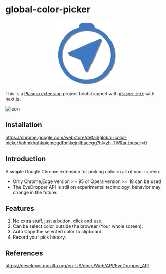 # global-color-picker  

<p align="center">
    <img src="assets/icon512.png" width="200" alt="icon" />  
</p>


This is a [Plasmo extension](https://docs.plasmo.com/) project bootstrapped with [`plasmo init`](https://www.npmjs.com/package/plasmo) with next.js.  

<img src="https://img.shields.io/chrome-web-store/users/iohmkhahkpicmogdfbnjkejnilbaccgg"  alt="icon" /> 

## Installation
https://chrome.google.com/webstore/detail/global-color-picker/iohmkhahkpicmogdfbnjkejnilbaccgg?hl=zh-TW&authuser=0  

## Introduction
A simple Google Chrome extension for picking color in all of your screen.  
- Only Chrome,Edge version >= 95 or Opera version >= 18 can be used  
- The EyeDropper API is still on experimental technology, behavior may change in the future.  

## Features  
1. No extra stuff, just a button, click and use.  
2. Can be select color outside the browser (Your whole screen).
3. Auto Copy the selected color to clipboard.  
4. Record your pick history.  


## References
https://developer.mozilla.org/en-US/docs/Web/API/EyeDropper_API